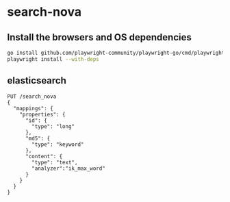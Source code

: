 # search-nova

## Install the browsers and OS dependencies

```bash
go install github.com/playwright-community/playwright-go/cmd/playwright@latest
playwright install --with-deps
```

## elasticsearch

```text
PUT /search_nova
{
  "mappings": {
    "properties": {
      "id": {
        "type": "long"
      },
      "md5": {
        "type": "keyword"
      },
      "content": {
        "type": "text",
        "analyzer":"ik_max_word"
      }
    }
  }
}


```